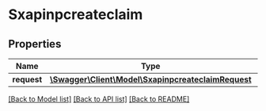 # Sxapinpcreateclaim

## Properties
Name | Type | Description | Notes
------------ | ------------- | ------------- | -------------
**request** | [**\Swagger\Client\Model\SxapinpcreateclaimRequest**](SxapinpcreateclaimRequest.md) |  | [optional] 

[[Back to Model list]](../README.md#documentation-for-models) [[Back to API list]](../README.md#documentation-for-api-endpoints) [[Back to README]](../README.md)


